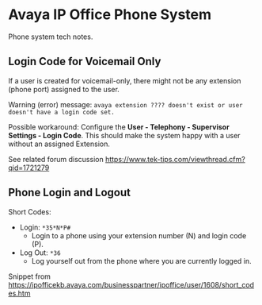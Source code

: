 # Avaya IP Office Phone System

Phone system tech notes.

## Login Code for Voicemail Only

If a user is created for voicemail-only, there might not be any extension (phone port) assigned to the user.

Warning (error) message: `avaya extension ???? doesn't exist or user doesn't have a login code set.`

Possible workaround: Configure the **User - Telephony - Supervisor Settings - Login Code**. This should make the system happy with a user without an assigned Extension.

See related forum discussion https://www.tek-tips.com/viewthread.cfm?qid=1721279

## Phone Login and Logout

Short Codes:

* Login: `*35*N*P#`
  * Login to a phone using your extension number (N) and login code (P). 
* Log Out: `*36`
  * Log yourself out from the phone where you are currently logged in.

Snippet from https://ipofficekb.avaya.com/businesspartner/ipoffice/user/1608/short_codes.htm
